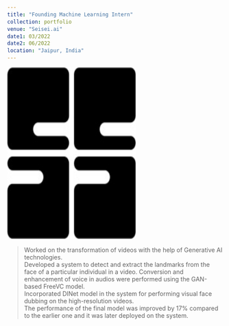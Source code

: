 ```yaml
---
title: "Founding Machine Learning Intern"
collection: portfolio
venue: "Seisei.ai"
date1: 03/2022
date2: 06/2022
location: "Jaipur, India"
---
```


<img src='/images/seisei_ai.jpg' width=300 height=400><br/>

>Worked on the transformation of videos with the help of Generative AI technologies.    
>Developed a system to detect and extract the landmarks from the face of a particular individual in a video.
>Conversion and enhancement of voice in audios were performed using the GAN-based FreeVC model.  
>Incorporated DINet model in the system for performing visual face dubbing on the high-resolution videos.    
>The performance of the final model was improved by 17% compared to the earlier one and it was later deployed on the system.
